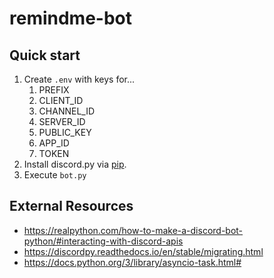# remindme-bot

## Quick start
1. Create `.env` with keys for...
   1. PREFIX
   2. CLIENT_ID
   3. CHANNEL_ID
   4. SERVER_ID
   5. PUBLIC_KEY
   6. APP_ID
   7. TOKEN
2. Install discord.py via [pip](https://pypi.org/project/discord.py/).
3. Execute `bot.py`


## External Resources
- https://realpython.com/how-to-make-a-discord-bot-python/#interacting-with-discord-apis
- https://discordpy.readthedocs.io/en/stable/migrating.html
- https://docs.python.org/3/library/asyncio-task.html#
